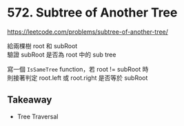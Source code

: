 # 572. Subtree of Another Tree

<https://leetcode.com/problems/subtree-of-another-tree/>

給兩棵樹 root 和 subRoot  
驗證 subRoot 是否為 root 中的 sub tree

寫一個 `IsSameTree` function，若 root != subRoot 時  
則接著判定 root.left 或 root.right 是否等於 subRoot

## Takeaway

- Tree Traversal
